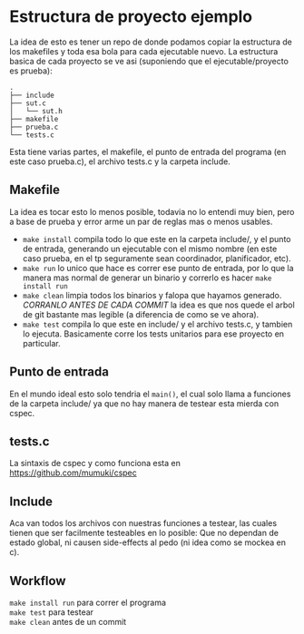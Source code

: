 # Estructura de proyecto ejemplo

La idea de esto es tener un repo de donde podamos copiar la estructura de los makefiles y toda esa bola para cada ejecutable nuevo.
La estructura basica de cada proyecto se ve asi (suponiendo que el ejecutable/proyecto es prueba):

`.`  
`├── include`  
`├── sut.c`  
`│   └── sut.h`  
`├── makefile`  
`├── prueba.c`  
`└── tests.c`  

Esta tiene varias partes, el makefile, el punto de entrada del programa (en este caso prueba.c), el archivo tests.c y la carpeta include.

## Makefile

La idea es tocar esto lo menos posible, todavia no lo entendi muy bien, pero a base de prueba y error arme un par de reglas mas o menos usables.

* `make install` compila todo lo que este en la carpeta include/, y el punto de entrada, generando un ejecutable con el mismo nombre (en este caso prueba, en el tp seguramente sean coordinador, planificador, etc).
* `make run` lo unico que hace es correr ese punto de entrada, por lo que la manera mas normal de generar un binario y correrlo es hacer `make install run`
* `make clean` limpia todos los binarios y falopa que hayamos generado. *CORRANLO ANTES DE CADA COMMIT* la idea es que nos quede el arbol de git bastante mas legible (a diferencia de como se ve ahora).
* `make test` compila lo que este en include/ y el archivo tests.c, y tambien lo ejecuta. Basicamente corre los tests unitarios para ese proyecto en particular.

## Punto de entrada

En el mundo ideal esto solo tendria el `main()`, el cual solo llama a funciones de la carpeta include/ ya que no hay manera de testear esta mierda con cspec.

## tests.c

La sintaxis de cspec y como funciona esta en https://github.com/mumuki/cspec

## Include

Aca van todos los archivos con nuestras funciones a testear, las cuales tienen que ser facilmente testeables en lo posible: Que no dependan de estado global, ni causen side-effects al pedo (ni idea como se mockea en c). 

## Workflow

`make install run` para correr el programa  
`make test` para testear  
`make clean` antes de un commit  
